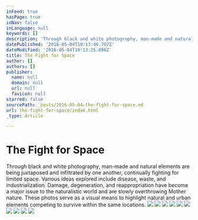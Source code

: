 ```yaml
---
inFeed: true
hasPage: true
inNav: false
inLanguage: null
keywords: []
description: 'Through black and white photography, man-made and natural elements are being juxtaposed and infiltrated by one another, continually fighting for limited space. Various ideas explored include disease, waste, and industrialization. Damage, degeneration, and reappropriation have become a major issue to the naturalistic world and are slowly overthrowing Mother nature. These photos serve as a visual means to highlight natural and urban elements competing to survive within the same locations.'
datePublished: '2016-05-04T19:13:46.707Z'
dateModified: '2016-05-04T19:13:25.896Z'
title: The Fight for Space
author: []
authors: []
publisher:
  name: null
  domain: null
  url: null
  favicon: null
starred: false
sourcePath: _posts/2016-05-04-the-fight-for-space.md
url: the-fight-for-space/index.html
_type: Article

---
```

# The Fight for Space

Through black and white photography, man-made and natural elements are being juxtaposed and infiltrated by one another, continually fighting for limited space. Various ideas explored include disease, waste, and industrialization. Damage, degeneration, and reappropriation have become a major issue to the naturalistic world and are slowly overthrowing Mother nature. These photos serve as a visual means to highlight natural and urban elements competing to survive within the same locations.
![](https://the-grid-user-content.s3-us-west-2.amazonaws.com/26fc3866-dcbf-4c34-aeb1-082d3da7bcca.jpg)
![](https://the-grid-user-content.s3-us-west-2.amazonaws.com/6b2dc38b-0888-4dfc-b727-e807c8405f67.jpg)
![](https://the-grid-user-content.s3-us-west-2.amazonaws.com/1c0527a1-aa2f-4e8d-94cd-525747230ce7.jpg)
![](https://the-grid-user-content.s3-us-west-2.amazonaws.com/398f85e4-7fe8-47ea-9f21-74478237b8af.jpg)
![](https://the-grid-user-content.s3-us-west-2.amazonaws.com/1f1656c6-a44b-4ea5-a018-7e32f1df8a69.jpg)
![](https://the-grid-user-content.s3-us-west-2.amazonaws.com/c8e8a846-8e29-47f1-853d-0b9b111ebd09.jpg)
![](https://the-grid-user-content.s3-us-west-2.amazonaws.com/c8eb8fa1-9ecd-4ac0-88bb-c5d958d4169a.jpg)
![](https://the-grid-user-content.s3-us-west-2.amazonaws.com/ae1bf8fa-482f-47db-823e-bc787a3b73a9.png)
![](https://the-grid-user-content.s3-us-west-2.amazonaws.com/0ab85ce7-a5ea-4103-b80c-0ef7e2e284f2.png)
![](https://the-grid-user-content.s3-us-west-2.amazonaws.com/00a42da8-5eb7-4bbf-8c3b-6775fc2d231a.png)
